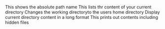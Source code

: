 This shows the absolute path name
This lists thr content of your current directory
Changes the working directoryto the users home directory
Display current directory content in a long format
This prints out contents including hidden files
